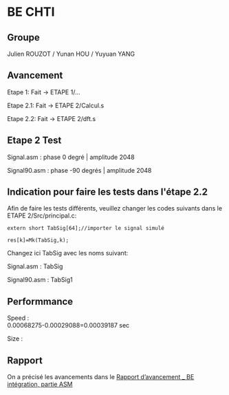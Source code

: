 BE CHTI 
==== 
Groupe
---
Julien ROUZOT /
Yunan HOU /
Yuyuan YANG

Avancement
----
Etape 1: Fait -> ETAPE 1/...<br>

Etape 2.1: Fait -> ETAPE 2/Calcul.s<br>

Etape 2.2: Fait -> ETAPE 2/dft.s<br>

Etape 2 Test
----
Signal.asm : phase 0 degré | amplitude 2048

Signal90.asm : phase -90 degrés | amplitude 2048

Indication pour faire les tests dans l'étape 2.2
----
Afin de faire les tests différents, veuillez changer les codes suivants dans le ETAPE 2/Src/principal.c:

```
extern short TabSig[64];//importer le signal simulé

res[k]=Mk(TabSig,k);
```
Changez ici TabSig avec les noms suivant:

Signal.asm : TabSig

Signal90.asm : TabSig1

Performmance
---
Speed :  
0.00068275-0.00029088=0.00039187 sec

Size :


Rapport
----
On a précisé les avancements dans le [Rapport d’avancement _ BE intégration, partie ASM](https://github.com/iattach/BE-CHTI/blob/master/Rapport%20d%E2%80%99avancement%20_%20BE%20int%C3%A9gration%2C%20partie%20ASM.pdf)
